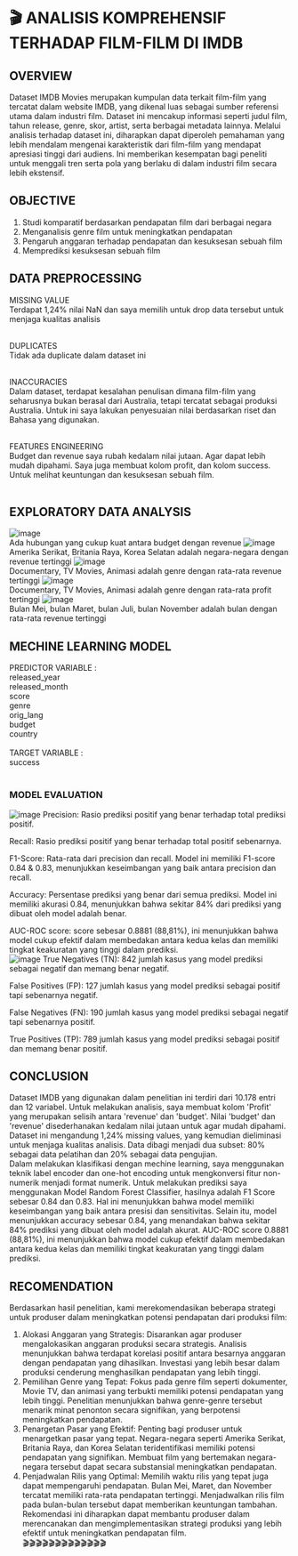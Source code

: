 # 🎬 ANALISIS KOMPREHENSIF TERHADAP FILM-FILM DI IMDB
## OVERVIEW
Dataset IMDB Movies merupakan kumpulan data terkait film-film yang tercatat dalam website IMDB, yang dikenal luas sebagai sumber referensi utama dalam industri film. Dataset ini mencakup informasi seperti judul film, tahun release, genre, skor, artist, serta berbagai metadata lainnya. Melalui analisis terhadap dataset ini, diharapkan dapat diperoleh pemahaman yang lebih mendalam mengenai karakteristik dari film-film yang mendapat apresiasi tinggi dari audiens. Ini memberikan kesempatan bagi peneliti untuk menggali tren serta pola yang berlaku di dalam industri film secara lebih ekstensif.
## OBJECTIVE
1. Studi komparatif berdasarkan pendapatan film dari berbagai negara
2. Menganalisis genre film untuk meningkatkan pendapatan
3. Pengaruh anggaran terhadap pendapatan dan kesuksesan sebuah film
4. Memprediksi kesuksesan sebuah film
## DATA PREPROCESSING
MISSING VALUE <br>
Terdapat 1,24% nilai NaN dan saya memilih untuk drop data tersebut untuk menjaga kualitas analisis<br><br>

DUPLICATES<br>
Tidak ada duplicate dalam dataset ini<br><br>

INACCURACIES<br>
Dalam dataset, terdapat kesalahan penulisan dimana film-film yang seharusnya bukan berasal dari Australia, tetapi tercatat sebagai produksi Australia. Untuk ini saya lakukan penyesuaian nilai berdasarkan riset dan Bahasa yang digunakan.<br><br>

FEATURES ENGINEERING<br>
Budget dan revenue saya rubah kedalam nilai jutaan. Agar dapat lebih mudah dipahami. Saya juga membuat kolom profit, dan kolom success. Untuk melihat keuntungan dan kesuksesan sebuah film.<br><br>

## EXPLORATORY DATA ANALYSIS
![image](https://github.com/ahfifahrul/analisis_terhadap_film_IMDB/assets/153416228/b68310ca-3bb6-4c61-aff0-9d0ca8d0dad8)<br>
Ada hubungan yang cukup kuat antara budget dengan revenue
![image](https://github.com/ahfifahrul/analisis_terhadap_film_IMDB/assets/153416228/ea4e506c-a6d9-4c9e-a55a-cf461e8bc80b)<br>
Amerika Serikat, Britania Raya, Korea Selatan adalah negara-negara dengan revenue tertinggi
![image](https://github.com/ahfifahrul/analisis_terhadap_film_IMDB/assets/153416228/151e8fe7-352a-48ee-bc34-23ec9689f782)<br>
Documentary, TV Movies, Animasi adalah genre dengan rata-rata revenue tertinggi
![image](https://github.com/ahfifahrul/analisis_terhadap_film_IMDB/assets/153416228/656ae081-33b7-47d4-8266-45cc9333f105)<br>
Documentary, TV Movies, Animasi adalah genre dengan rata-rata profit tertinggi
![image](https://github.com/ahfifahrul/analisis_terhadap_film_IMDB/assets/153416228/2bb9c512-1b25-434c-bfe5-3fb3c311a005)<br>
Bulan Mei, bulan Maret, bulan Juli, bulan November adalah bulan dengan rata-rata revenue tertinggi

## MECHINE LEARNING MODEL
PREDICTOR VARIABLE :<br>
released_year<br>
released_month<br>
score<br>
genre<br>
orig_lang<br>
budget<br>
country<br><br>
TARGET VARIABLE :<br>
success<br><br>
### MODEL EVALUATION
![image](https://github.com/ahfifahrul/analisis_terhadap_film_IMDB/assets/153416228/7f0a5ac5-c9bb-42b0-a59d-b1a3d90dc88a)
Precision: Rasio prediksi positif yang benar terhadap total prediksi positif.<br>

Recall: Rasio prediksi positif yang benar terhadap total positif sebenarnya.<br>

F1-Score: Rata-rata dari precision dan recall. Model ini memiliki F1-score 0.84 & 0.83, menunjukkan keseimbangan yang baik antara precision dan recall.<br>

Accuracy: Persentase prediksi yang benar dari semua prediksi. Model ini memiliki akurasi 0.84, menunjukkan bahwa sekitar 84% dari prediksi yang dibuat oleh model adalah benar.<br>

AUC-ROC score: score sebesar 0.8881 (88,81%), ini menunjukkan bahwa model cukup efektif dalam membedakan antara kedua kelas dan memiliki tingkat keakuratan yang tinggi dalam prediksi.<br>
![image](https://github.com/ahfifahrul/analisis_terhadap_film_IMDB/assets/153416228/0d8ad846-75ae-4757-9615-f204b1593732)
True Negatives (TN): 842 jumlah kasus yang model prediksi sebagai negatif dan memang benar negatif.<br>

False Positives (FP): 127 jumlah kasus yang model prediksi sebagai positif tapi sebenarnya negatif.<br>

False Negatives (FN): 190 jumlah kasus yang model prediksi sebagai negatif tapi sebenarnya positif.<br>

True Positives (TP): 789 jumlah kasus yang model prediksi sebagai positif dan memang benar positif.<br>

## CONCLUSION
Dataset IMDB yang digunakan dalam penelitian ini terdiri dari 10.178 entri dan 12 variabel. Untuk melakukan analisis, saya membuat kolom 'Profit' yang merupakan selisih antara 'revenue' dan 'budget'. Nilai 'budget' dan 'revenue' disederhanakan kedalam nilai jutaan untuk agar mudah dipahami. Dataset ini mengandung 1,24% missing values, yang kemudian dieliminasi untuk menjaga kualitas analisis. Data dibagi menjadi dua subset: 80% sebagai data pelatihan dan 20% sebagai data pengujian.<br>
Dalam melakukan klasifikasi dengan mechine learning, saya menggunakan teknik label encoder dan one-hot encoding untuk mengkonversi fitur non-numerik menjadi format numerik. Untuk melakukan prediksi saya menggunakan Model Random Forest Classifier, hasilnya adalah F1 Score sebesar 0.84 dan 0.83. Hal ini menunjukkan bahwa model memiliki keseimbangan yang baik antara presisi dan sensitivitas. Selain itu, model menunjukkan accuracy sebesar 0.84, yang menandakan bahwa sekitar 84% prediksi yang dibuat oleh model adalah akurat. AUC-ROC score 0.8881 (88,81%), ini menunjukkan bahwa model cukup efektif dalam membedakan antara kedua kelas dan memiliki tingkat keakuratan yang tinggi dalam prediksi.<br>

## RECOMENDATION
Berdasarkan hasil penelitian, kami merekomendasikan beberapa strategi untuk produser dalam meningkatkan potensi pendapatan dari produksi film:<br>
1. Alokasi Anggaran yang Strategis: Disarankan agar produser mengalokasikan anggaran produksi secara strategis. Analisis menunjukkan bahwa terdapat korelasi positif antara besarnya anggaran dengan pendapatan yang dihasilkan. Investasi yang lebih besar dalam produksi cenderung menghasilkan pendapatan yang lebih tinggi.<br>
2. Pemilihan Genre yang Tepat: Fokus pada genre film seperti dokumenter, Movie TV, dan animasi yang terbukti memiliki potensi pendapatan yang lebih tinggi. Penelitian menunjukkan bahwa genre-genre tersebut menarik minat penonton secara signifikan, yang berpotensi meningkatkan pendapatan.<br>
3. Penargetan Pasar yang Efektif: Penting bagi produser untuk menargetkan pasar yang tepat. Negara-negara seperti Amerika Serikat, Britania Raya, dan Korea Selatan teridentifikasi memiliki potensi pendapatan yang signifikan. Membuat film yang bertemakan negara-negara tersebut dapat secara substansial meningkatkan pendapatan.<br>
4. Penjadwalan Rilis yang Optimal: Memilih waktu rilis yang tepat juga dapat mempengaruhi pendapatan. Bulan Mei, Maret, dan November tercatat memiliki rata-rata pendapatan tertinggi. Menjadwalkan rilis film pada bulan-bulan tersebut dapat memberikan keuntungan tambahan.<br>
Rekomendasi ini diharapkan dapat membantu produser dalam merencanakan dan mengimplementasikan strategi produksi yang lebih efektif untuk meningkatkan pendapatan film.<br>
🎬🎬🎬🎬🎬🎬🎬🎬🎬🎬🎬🎬🎬
